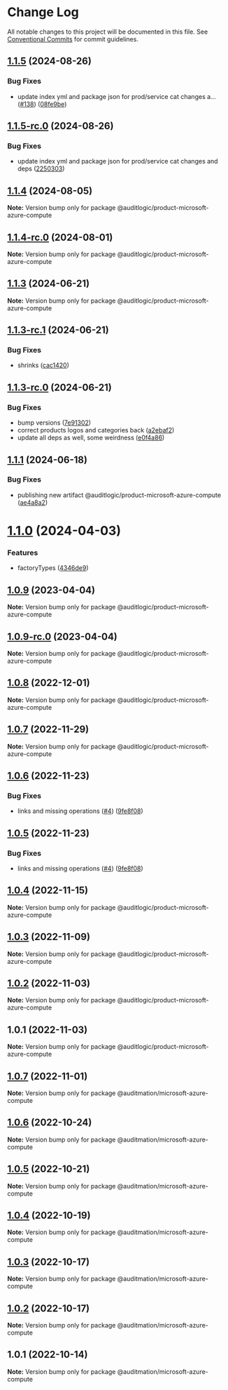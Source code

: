 # Change Log

All notable changes to this project will be documented in this file.
See [Conventional Commits](https://conventionalcommits.org) for commit guidelines.

## [1.1.5](https://github.com/auditlogic/product/compare/@auditlogic/product-microsoft-azure-compute@1.1.4...@auditlogic/product-microsoft-azure-compute@1.1.5) (2024-08-26)


### Bug Fixes

* update index yml and package json for prod/service cat changes a… ([#138](https://github.com/auditlogic/product/issues/138)) ([08fe9be](https://github.com/auditlogic/product/commit/08fe9beb1c8457462a19bc69caa02e6212d97e1a))





## [1.1.5-rc.0](https://github.com/auditlogic/product/compare/@auditlogic/product-microsoft-azure-compute@1.1.4...@auditlogic/product-microsoft-azure-compute@1.1.5-rc.0) (2024-08-26)


### Bug Fixes

* update index yml and package json for prod/service cat changes and deps ([2250303](https://github.com/auditlogic/product/commit/225030363a363608240135b7ebed386b28f01e4b))





## [1.1.4](https://github.com/auditlogic/product/compare/@auditlogic/product-microsoft-azure-compute@1.1.3...@auditlogic/product-microsoft-azure-compute@1.1.4) (2024-08-05)

**Note:** Version bump only for package @auditlogic/product-microsoft-azure-compute





## [1.1.4-rc.0](https://github.com/auditlogic/product/compare/@auditlogic/product-microsoft-azure-compute@1.1.3...@auditlogic/product-microsoft-azure-compute@1.1.4-rc.0) (2024-08-01)

**Note:** Version bump only for package @auditlogic/product-microsoft-azure-compute





## [1.1.3](https://github.com/auditlogic/product/compare/@auditlogic/product-microsoft-azure-compute@1.1.3-rc.1...@auditlogic/product-microsoft-azure-compute@1.1.3) (2024-06-21)

**Note:** Version bump only for package @auditlogic/product-microsoft-azure-compute





## [1.1.3-rc.1](https://github.com/auditlogic/product/compare/@auditlogic/product-microsoft-azure-compute@1.1.3-rc.0...@auditlogic/product-microsoft-azure-compute@1.1.3-rc.1) (2024-06-21)


### Bug Fixes

* shrinks ([cac1420](https://github.com/auditlogic/product/commit/cac14200fefcd8183ab69fe89a47bd3f70f563e9))





## [1.1.3-rc.0](https://github.com/auditlogic/product/compare/@auditlogic/product-microsoft-azure-compute@1.1.1...@auditlogic/product-microsoft-azure-compute@1.1.3-rc.0) (2024-06-21)


### Bug Fixes

* bump versions ([7e91302](https://github.com/auditlogic/product/commit/7e913023b8b312150ed7762c32fbbe616be71de5))
* correct products logos and categories back ([a2ebaf2](https://github.com/auditlogic/product/commit/a2ebaf2efe8e232e6ff22c774c456048771f9469))
* update all deps as well, some weirdness ([e0f4a86](https://github.com/auditlogic/product/commit/e0f4a864714e2d3de6bbf3da014d5312fe53be2f))





## [1.1.1](https://github.com/auditlogic/product/compare/@auditlogic/product-microsoft-azure-compute@1.1.0...@auditlogic/product-microsoft-azure-compute@1.1.1) (2024-06-18)


### Bug Fixes

* publishing new artifact @auditlogic/product-microsoft-azure-compute ([ae4a8a2](https://github.com/auditlogic/product/commit/ae4a8a2b688182ceda32c22c7341f9442d34dcd3))





# [1.1.0](https://github.com/auditlogic/product/compare/@auditlogic/product-microsoft-azure-compute@1.0.9...@auditlogic/product-microsoft-azure-compute@1.1.0) (2024-04-03)


### Features

* factoryTypes ([4346de9](https://github.com/auditlogic/product/commit/4346de92693aee892fccf725338ffc7b80ab182b))





## [1.0.9](https://github.com/auditlogic/product/compare/@auditlogic/product-microsoft-azure-compute@1.0.8...@auditlogic/product-microsoft-azure-compute@1.0.9) (2023-04-04)

**Note:** Version bump only for package @auditlogic/product-microsoft-azure-compute





## [1.0.9-rc.0](https://github.com/auditlogic/product/compare/@auditlogic/product-microsoft-azure-compute@1.0.8...@auditlogic/product-microsoft-azure-compute@1.0.9-rc.0) (2023-04-04)

**Note:** Version bump only for package @auditlogic/product-microsoft-azure-compute





## [1.0.8](https://github.com/auditlogic/product/compare/@auditlogic/product-microsoft-azure-compute@1.0.7...@auditlogic/product-microsoft-azure-compute@1.0.8) (2022-12-01)

**Note:** Version bump only for package @auditlogic/product-microsoft-azure-compute





## [1.0.7](https://github.com/auditlogic/product/compare/@auditlogic/product-microsoft-azure-compute@1.0.6...@auditlogic/product-microsoft-azure-compute@1.0.7) (2022-11-29)

**Note:** Version bump only for package @auditlogic/product-microsoft-azure-compute





## [1.0.6](https://github.com/auditlogic/product/compare/@auditlogic/product-microsoft-azure-compute@1.0.4...@auditlogic/product-microsoft-azure-compute@1.0.6) (2022-11-23)


### Bug Fixes

* links and missing operations ([#4](https://github.com/auditlogic/product/issues/4)) ([9fe8f08](https://github.com/auditlogic/product/commit/9fe8f08fe7c57fdb79f991ac35bd6ac2e7dcad38))





## [1.0.5](https://github.com/auditlogic/product/compare/@auditlogic/product-microsoft-azure-compute@1.0.4...@auditlogic/product-microsoft-azure-compute@1.0.5) (2022-11-23)


### Bug Fixes

* links and missing operations ([#4](https://github.com/auditlogic/product/issues/4)) ([9fe8f08](https://github.com/auditlogic/product/commit/9fe8f08fe7c57fdb79f991ac35bd6ac2e7dcad38))





## [1.0.4](https://github.com/auditlogic/product/compare/@auditlogic/product-microsoft-azure-compute@1.0.3...@auditlogic/product-microsoft-azure-compute@1.0.4) (2022-11-15)

**Note:** Version bump only for package @auditlogic/product-microsoft-azure-compute





## [1.0.3](https://github.com/auditlogic/product/compare/@auditlogic/product-microsoft-azure-compute@1.0.2...@auditlogic/product-microsoft-azure-compute@1.0.3) (2022-11-09)

**Note:** Version bump only for package @auditlogic/product-microsoft-azure-compute





## [1.0.2](https://github.com/auditlogic/product/compare/@auditlogic/product-microsoft-azure-compute@1.0.1...@auditlogic/product-microsoft-azure-compute@1.0.2) (2022-11-03)

**Note:** Version bump only for package @auditlogic/product-microsoft-azure-compute





## 1.0.1 (2022-11-03)

**Note:** Version bump only for package @auditlogic/product-microsoft-azure-compute





## [1.0.7](https://github.com/auditmation/store-content/compare/@auditmation/microsoft-azure-compute@1.0.6...@auditmation/microsoft-azure-compute@1.0.7) (2022-11-01)

**Note:** Version bump only for package @auditmation/microsoft-azure-compute





## [1.0.6](https://github.com/auditmation/store-content/compare/@auditmation/microsoft-azure-compute@1.0.5...@auditmation/microsoft-azure-compute@1.0.6) (2022-10-24)

**Note:** Version bump only for package @auditmation/microsoft-azure-compute





## [1.0.5](https://github.com/auditmation/store-content/compare/@auditmation/microsoft-azure-compute@1.0.4...@auditmation/microsoft-azure-compute@1.0.5) (2022-10-21)

**Note:** Version bump only for package @auditmation/microsoft-azure-compute





## [1.0.4](https://github.com/auditmation/store-content/compare/@auditmation/microsoft-azure-compute@1.0.3...@auditmation/microsoft-azure-compute@1.0.4) (2022-10-19)

**Note:** Version bump only for package @auditmation/microsoft-azure-compute





## [1.0.3](https://github.com/auditmation/store-content/compare/@auditmation/microsoft-azure-compute@1.0.2...@auditmation/microsoft-azure-compute@1.0.3) (2022-10-17)

**Note:** Version bump only for package @auditmation/microsoft-azure-compute





## [1.0.2](https://github.com/auditmation/store-content/compare/@auditmation/microsoft-azure-compute@1.0.1...@auditmation/microsoft-azure-compute@1.0.2) (2022-10-17)

**Note:** Version bump only for package @auditmation/microsoft-azure-compute





## 1.0.1 (2022-10-14)

**Note:** Version bump only for package @auditmation/microsoft-azure-compute
